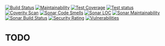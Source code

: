 [![Build Status](https://travis-ci.com/joshchamberlain/CS471-Assignments-UMLIntro-GitHubTest.svg?branch=master)](https://travis-ci.com/joshchamberlain/CS471-Assignments-UMLIntro-GitHubTest)
[![Maintainability](https://api.codeclimate.com/v1/badges/8cf468943cd5ac233366/maintainability)](https://codeclimate.com/github/joshchamberlain/CS471-Assignments-UMLIntro-GitHubTest/maintainability)
[![Test Coverage](https://api.codeclimate.com/v1/badges/8cf468943cd5ac233366/test_coverage)](https://codeclimate.com/github/joshchamberlain/CS471-Assignments-UMLIntro-GitHubTest/test_coverage)
[![Test status](http://teststatusbadge.azurewebsites.net/api/status/joshchamberlain/cs471-assignments-umlintro-githubtest)](https://ci.appveyor.com/project/joshchamberlain/cs471-assignments-umlintro-githubtest/build/tests)
[![Coverity Scan](https://scan.coverity.com/projects/16430/badge.svg)](https://scan.coverity.com/projects/joshchamberlain-cs471-assignments-umlintro-githubtest)
[![Sonar Code Smells](https://sonarcloud.io/api/project_badges/measure?project=edu.boisestate.cs471%3Asorting&metric=code_smells)](https://sonarcloud.io/component_measures?id=edu.boisestate.cs471%3Asorting&metric=code_smells)
[![Sonar LOC](https://sonarcloud.io/api/project_badges/measure?project=edu.boisestate.cs471%3Asorting&metric=ncloc)](https://sonarcloud.io/component_measures?id=edu.boisestate.cs471%3Asorting&metric=ncloc)
[![Sonar Maintainability](https://sonarcloud.io/api/project_badges/measure?project=edu.boisestate.cs471%3Asorting&metric=sqale_rating)](https://sonarcloud.io/component_measures?id=edu.boisestate.cs471%3Asorting&metric=sqale_rating)
[![Sonar Build Status](https://sonarcloud.io/api/project_badges/measure?project=edu.boisestate.cs471%3Asorting&metric=alert_status)](https://sonarcloud.io/dashboard?id=edu.boisestate.cs471%3Asorting)
[![Security Rating](https://sonarcloud.io/api/project_badges/measure?project=edu.boisestate.cs471%3Asorting&metric=security_rating)](https://sonarcloud.io/component_measures?id=edu.boisestate.cs471%3Asorting&metric=security_rating)
[![Vulnerabilities](https://sonarcloud.io/api/project_badges/measure?project=edu.boisestate.cs471%3Asorting&metric=vulnerabilities)](https://sonarcloud.io/component_measures?id=edu.boisestate.cs471%3Asorting&metric=vulnerabilities)


# TODO